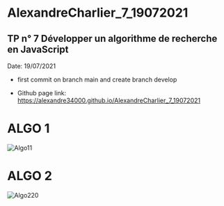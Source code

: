 # AlexandreCharlier_7_19072021

## TP n° 7 Développer un algorithme de recherche en JavaScript

Date: 19/07/2021

* first commit on branch main and create branch develop

* Github page link: https://alexandre34000.github.io/AlexandreCharlier_7_19072021

# ALGO 1

![Algo11](https://user-images.githubusercontent.com/47893716/130954577-983fb5f5-f32d-48a4-9294-e1abd9aff415.png)

# ALGO 2

![Algo220](https://user-images.githubusercontent.com/47893716/130327514-67e55be6-fced-463b-8801-48d32bb81480.png)
